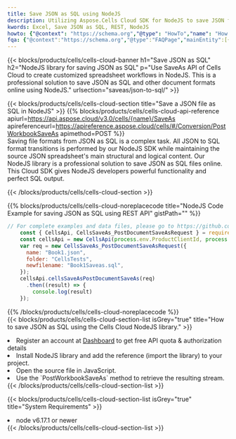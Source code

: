```yaml
---
title: Save JSON as SQL using NodeJS 
description: Utilizing Aspose.Cells Cloud SDK for NodeJS to save JSON format file as SQL format file. 
kwords: Excel, Save JSON as SQL, REST, NodeJS
howto: {"@context": "https://schema.org","@type": "HowTo","name": "How to save JSON as SQL using the Cells Cloud NodeJS library.","description": "How to save JSON as SQL using the Cells Cloud NodeJS library.","image": {"@type": "ImageObject"},"url": "/nodejs/saveas/json-to-sql/","step": [{ "@type": "HowToStep","name": "How to save JSON as SQL using the Cells Cloud NodeJS library. step 1", "image": {"@type": "ImageObject",},"url": "/nodejs/saveas/json-to-sql/","text": "Register an account at <a href='https://dashboard.aspose.cloud/'>Dashboard</a> to get free API quota & authorization details",},{ "@type": "HowToStep","name": "How to save JSON as SQL using the Cells Cloud NodeJS library. step 1", "image": {"@type": "ImageObject",},"url": "/nodejs/saveas/json-to-sql/","text": "Install NodeJS library and add the reference (import the library) to your project.",},{ "@type": "HowToStep","name": "How to save JSON as SQL using the Cells Cloud NodeJS library. step 1", "image": {"@type": "ImageObject",},"url": "/nodejs/saveas/json-to-sql/","text": "Open the source file in JavaScript.",},{ "@type": "HowToStep","name": "How to save JSON as SQL using the Cells Cloud NodeJS library. step 1", "image": {"@type": "ImageObject",},"url": "/nodejs/saveas/json-to-sql/","text": "Use the `PostWorkbookSaveAs` method to retrieve the resulting stream.",}, ],"supply": {"@type": "HowToSupply","name": "document"},"tool": [{"@type": "HowToTool","name": "Visual Studio, Visual Studio Code, WebStorm"},{"@type": "HowToTool","name": "Aspose Cells"}],"totalTime": "PT6M"}
fqa: {"@context":"https://schema.org","@type":"FAQPage","mainEntity":[{"@type":"Question","name":"Why save file as other formats file in C# using REST API?","acceptedAnswer":{"@type":"Answer","text":"Documents are encoded in many ways, and some files may be incompatible with the software you use. To open and read such files, just save them as appropriate file formats.<br/><ol><li>Install .NET SDK and add the reference (import the library) to your project.</li><li>Open the source file in C# using REST API.</li><li>Call the PostWorkbookSaveAsRequest() method, passing an output filename with required extension.</li><li>Get the result of save as a separate file.</li></ol>"}},{"@type":"Question","name":"What file formats can I save as with your C# library?","acceptedAnswer":{"@type":"Answer","text":"We support a variety of file formats for conversion using .NET library, including XLSX, Excel, xls , PDF, CSV, HTML, Markdown, XML, PNG, JPG, TIFF, Json, TXT and many more."}},{"@type":"Question","name":"What is the maximum allowed file size for conversion using this .NET library?","acceptedAnswer":{"@type":"Answer","text":"There are no file size limits for format conversions using .NET library."}}]}
---
```



{{< blocks/products/cells/cells-cloud-banner h1="Save JSON as SQL" h2="NodeJS library for saving JSON as SQL" p="Use SaveAs API of Cells Cloud to create customized spreadsheet workflows in NodeJS. This is a professional solution to save JSON as SQL and other document formats online using NodeJS." urlsection="saveas/json-to-sql/" >}}

{{< blocks/products/cells/cells-cloud-section  title="Save a JSON file as SQL in NodeJS" >}}
{{% blocks/products/cells/cells-cloud-api-reference  apiurl=https://api.aspose.cloud/v3.0/cells/{name}/SaveAs  apireferenceurl=https://apireference.aspose.cloud/cells/#/Conversion/PostWorkbookSaveAs  apimethod=POST %}}
<br/>
Saving file formats from JSON as SQL is a complex task. All JSON to SQL format transitions is performed by our NodeJS SDK while maintaining the source JSON spreadsheet's main structural and logical content. Our NodeJS library is a professional solution to save JSON as SQL files online. This Cloud SDK gives NodeJS developers powerful functionality and perfect SQL output.

{{< /blocks/products/cells/cells-cloud-section >}}

{{% blocks/products/cells/cells-cloud-noreplacecode title="NodeJS Code Example for saving JSON as SQL using REST API" gistPath="" %}}
  
```js
// For complete examples and data files, please go to https://github.com/aspose-cells-cloud/aspose-cells-cloud-node/
    const { CellsApi, CellsSaveAs_PostDocumentSaveAsRequest } = require("asposecellscloud");
    const cellsApi = new CellsApi(process.env.ProductClientId, process.env.ProductClientSecret);
    var req = new CellsSaveAs_PostDocumentSaveAsRequest({
      name: "Book1.json",
      folder: "CellsTests",
      newfilename: "Book1Saveas.sql",
    });
    cellsApi.cellsSaveAsPostDocumentSaveAs(req)
      .then((result) => {
        console.log(result)
    });
```
  
{{% /blocks/products/cells/cells-cloud-noreplacecode  %}}
<br/>
{{< blocks/products/cells/cells-cloud-section-list isGrey="true"  title="How to save JSON as SQL using the Cells Cloud NodeJS library." >}}
<li>Register an account at <a href="https://dashboard.aspose.cloud/">Dashboard</a> to get free API quota & authorization details</li>
<li>Install NodeJS library and add the reference (import the library) to your project.</li>
<li>Open the source file in JavaScript.</li>
<li>Use the `PostWorkbookSaveAs` method to retrieve the resulting stream.</li>
{{< /blocks/products/cells/cells-cloud-section-list >}}

{{< blocks/products/cells/cells-cloud-section-list isGrey="true"  title="System Requirements" >}}
<li>node v6.17.1 or newer</li>
{{< /blocks/products/cells/cells-cloud-section-list >}}
